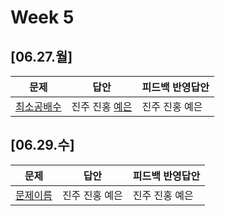 # Week 5
## [06.27.월]

| 문제                                              | 답안                                          | 피드백 반영답안                       |
| ------------------------------------------------- | --------------------------------------------- | -------------------------------------- |
| [최소공배수](https://www.acmicpc.net/problem/1934) | 진주 진홍 [예은](0627_lye_1934.py) | 진주 진홍 예은 |

## [06.29.수]

| 문제                                              | 답안                                          | 피드백 반영답안                       |
| ------------------------------------------------- | --------------------------------------------- | -------------------------------------- |
| [문제이름](문제링크) | 진주 진홍 예은 | 진주 진홍 예은 |



